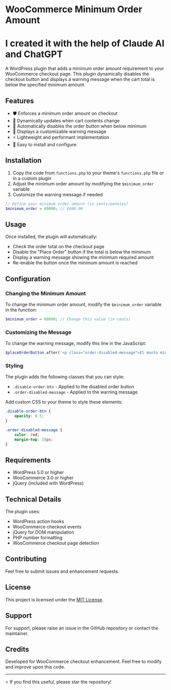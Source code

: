 # WooCommerce Minimum Order Amount

# I created it with the help of Claude AI and ChatGPT

A WordPress plugin that adds a minimum order amount requirement to your WooCommerce checkout page. This plugin dynamically disables the checkout button and displays a warning message when the cart total is below the specified minimum amount.

## Features

- 🛡️ Enforces a minimum order amount on checkout
- 🔄 Dynamically updates when cart contents change
- 🚫 Automatically disables the order button when below minimum
- 💬 Displays a customizable warning message
- ⚡ Lightweight and performant implementation
- 🔌 Easy to install and configure

## Installation

1. Copy the code from `functions.php` to your theme's `functions.php` file or in a custom plugin
2. Adjust the minimum order amount by modifying the `$minimum_order` variable
3. Customize the warning message if needed

```php
// Define your minimum order amount (in cents/pennies)
$minimum_order = 60000; // $600.00
```

## Usage

Once installed, the plugin will automatically:
- Check the order total on the checkout page
- Disable the "Place Order" button if the total is below the minimum
- Display a warning message showing the minimum required amount
- Re-enable the button once the minimum amount is reached

## Configuration

### Changing the Minimum Amount

To change the minimum order amount, modify the `$minimum_order` variable in the function:

```php
$minimum_order = 60000; // Change this value (in cents)
```

### Customizing the Message

To change the warning message, modify this line in the JavaScript:

```php
$placeOrderButton.after('<p class="order-disabled-message">El monto mínimo de compra es de $<?php echo number_format($minimum_order, 2, ',', '.'); ?></p>');
```

### Styling

The plugin adds the following classes that you can style:
- `.disable-order-btn` - Applied to the disabled order button
- `.order-disabled-message` - Applied to the warning message

Add custom CSS to your theme to style these elements:

```css
.disable-order-btn {
    opacity: 0.5;
}

.order-disabled-message {
    color: red;
    margin-top: 10px;
}
```

## Requirements

- WordPress 5.0 or higher
- WooCommerce 3.0 or higher
- jQuery (included with WordPress)

## Technical Details

The plugin uses:
- WordPress action hooks
- WooCommerce checkout events
- jQuery for DOM manipulation
- PHP number formatting
- WooCommerce checkout page detection

## Contributing

Feel free to submit issues and enhancement requests.

## License

This project is licensed under the [MIT License](LICENSE).

## Support

For support, please raise an issue in the GitHub repository or contact the maintainer.

## Credits

Developed for WooCommerce checkout enhancement. Feel free to modify and improve upon this code.

---
⭐ If you find this useful, please star the repository!
